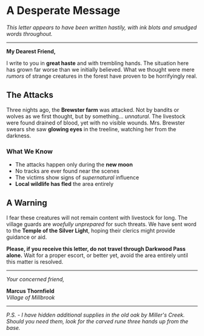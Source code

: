 # A Desperate Message

*This letter appears to have been written hastily, with ink blots and smudged words throughout.*

---

**My Dearest Friend,**

I write to you in **great haste** and with trembling hands. The situation here has grown far worse than we initially believed. What we thought were mere *rumors* of strange creatures in the forest have proven to be horrifyingly real.

## The Attacks

Three nights ago, the **Brewster farm** was attacked. Not by bandits or wolves as we first thought, but by something... *unnatural*. The livestock were found drained of blood, yet with no visible wounds. Mrs. Brewster swears she saw **glowing eyes** in the treeline, watching her from the darkness.

### What We Know

* The attacks happen only during the **new moon**
* No tracks are ever found near the scenes
* The victims show signs of *supernatural* influence
* **Local wildlife has fled** the area entirely

## A Warning

I fear these creatures will not remain content with livestock for long. The village guards are *woefully unprepared* for such threats. We have sent word to the **Temple of the Silver Light**, hoping their clerics might provide guidance or aid.

**Please, if you receive this letter, do not travel through Darkwood Pass alone.** Wait for a proper escort, or better yet, avoid the area entirely until this matter is resolved.

---

*Your concerned friend,*

**Marcus Thornfield**  
*Village of Millbrook*

---

*P.S. - I have hidden additional supplies in the old oak by Miller's Creek. Should you need them, look for the carved rune three hands up from the base.*
